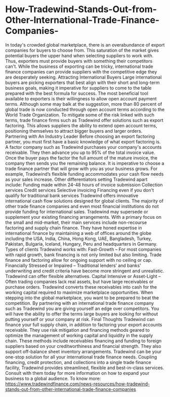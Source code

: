# How-Tradewind-Stands-Out-from-Other-International-Trade-Finance-Companies-
In today's crowded global marketplace, there is an overabundance of export companies for buyers to choose from. This saturation of the market gives potential buyers the upper hand when selecting suppliers to work with. Thus, exporters must provide buyers with something their competitors can't. While the business of exporting can be tricky, international trade finance companies can provide suppliers with the competitive edge they are desperately seeking.   Attracting International Buyers  Large international buyers are picking exporters that best align with their short and long-term business goals, making it imperative for suppliers to come to the table prepared with the best formula for success. The most beneficial tool available to exporters is their willingness to allow open account payment terms. Although some may balk at the suggestion, more than 80 percent of global trade is now conducted through open account terms according to the World Trade Organization.  To mitigate some of the risk linked with such terms, trade finance firms such as Tradewind offer solutions such as export factoring. This allows suppliers the ability to extend open account terms, positioning themselves to attract bigger buyers and larger orders.   Partnering with An Industry Leader  Before choosing an export factoring partner, you must first have a basic knowledge of what export factoring is.  A factor company such as Tradewind purchases your company's accounts receivable. They then advance you up to 95% of the total invoice value. Once the buyer pays the factor the full amount of the mature invoice, the company then sends you the remaining balance.  It is imperative to choose a trade finance partner that will grow with you as your business grows.  For example, Tradewind’s flexible funding accommodates your cash flow needs as your sales increase. Other differentiators setting Tradewind apart include:  Funding made within 24-48 hours of invoice submission Collection services Credit services Selective invoicing Financing even if you don't qualify for traditional bank services  Tradewind offers innovative international cash flow solutions designed for global clients. The majority of other trade finance companies and even most financial institutions do not provide funding for international sales. Tradewind may supersede or supplement your existing financing arrangements. With a primary focus on the small and mid-market, their main services include non-recourse factoring and supply chain finance. They have honed expertise in international finance by maintaining a web of offices around the globe including the USA, India, China, Hong Kong, UAE, Bangladesh, Turkey, Pakistan, Bulgaria, Iceland, Hungary, Peru and headquarters in Germany.    Types of clients Tradewind works with:  Fast-Growth – For most companies with rapid growth, bank financing is not only limited but also limiting. Trade finance and factoring allow for ongoing support with no ceiling or cap.  Financially Stressed or Impaired – Traditional lenders’ and banks' underwriting and credit criteria have become more stringent and unrealistic. Tradewind can offer flexible alternatives.  Capital Intensive or Asset-Light – Often trading companies lack real assets, but have large receivables or purchase orders. Tradewind converts these receivables into cash for the working capital required to maximize marketplace opportunities.  When stepping into the global marketplace, you want to be prepared to beat the competition. By partnering with an international trade finance company such as Tradewind you are giving yourself an edge over competitors. You will have the ability to offer the terms large buyers are looking for without putting yourself or your company at risk.   Final Thoughts  Tradewind can finance your full supply chain, in addition to factoring your export accounts receivable. They use risk mitigation and financing methods geared to optimize the management of working capital and liquidity in the supply chain. These methods include receivables financing and funding to foreign suppliers based on your creditworthiness and financial strength. They also support off-balance sheet inventory arrangements.    Tradewind can be your one-stop solution for all your international trade finance needs. Coupling financing, credit protection, and collections into a single trade finance facility, Tradewind provides streamlined, flexible and best-in-class services. Consult with them today for more information on how to expand your business to a global audience. To know more: https://www.tradewindfinance.com/news-resources/how-tradewind-stands-out-from-other-international-trade-finance-companies
